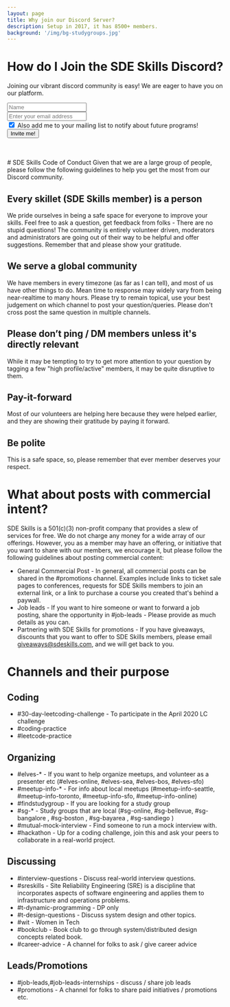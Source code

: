 ```yaml
---
layout: page
title: Why join our Discord Server?
description: Setup in 2017, it has 8500+ members.
background: '/img/bg-studygroups.jpg'
---
```


# How do I Join the SDE Skills Discord?
Joining our vibrant discord community is easy! We are eager to have you on our platform.
<form name="slackInvite" id="slackInvite">
  <div class="form-row">
    <div class="col-mx-12 col-md-9">  
		<div class="row">
			<div class="col-mx-12 col-md-5">
			<input type="text" class="form-control form-control-lg mt-2" placeholder="Name" id="name" name="name">
			</div>
			<div class="col-mx-12 col-md-7">
			<input type="text" class="form-control form-control-lg mt-2" placeholder="Enter your email address" name="email" id="email">
			</div>	
		</div>
		<div class="row">
			<div class="col-12">
				<div class="form-check">
					<input class="form-check-input" name="notify" type="checkbox" id="notify" checked="checked">
					<label class="form-check-label" for="notify">Also add me to your mailing list to notify about future programs!</label>
      			</div>			
			</div>
	    </div>
    </div>		
    <div class="col">
	  <button id="slackSubmit" type="Submit" class="btn btn-primary mt-2">Invite me!</button>
    </div>
  </div>
</form>
<br/><br/>
# SDE Skills Code of Conduct
Given that we are a large group of people, please follow the following guidelines to help you get the most from our Discord community.

## Every skillet (SDE Skills member) is a person
We pride ourselves in being a safe space for everyone to improve your skills. Feel free to ask a question, get feedback from folks - There are no stupid questions! The community is entirely volunteer driven, moderators and administrators are going out of their way to be helpful and offer suggestions. Remember that and please show your gratitude. 

## We serve a global community
We have members in every timezone (as far as I can tell), and most of us have other things to do. Mean time to response may widely vary from being near-realtime to many hours. Please try to remain topical, use your best judgement on which channel to post your question/queries. Please don't cross post the same question in multiple channels. 

## Please don’t ping / DM members unless it's directly relevant
While it may be tempting to try to get more attention to your question by tagging a few "high profile/active" members, it may be quite disruptive to them. 

## Pay-it-forward
Most of our volunteers are helping here because they were helped earlier, and they are showing their gratitude by paying it forward. 

## Be polite
This is a safe space, so, please remember that ever member deserves your respect.

# What about posts with commercial intent?
SDE Skills is a 501(c)(3) non-profit company that provides a slew of services for free. We do not charge any money for a wide array of our offerings. However, you as a member may have an offering, or initiative that you want to share with our members, we encourage it, but please follow the following guidelines about posting commercial content:

* General Commercial Post - In general, all commercial posts can be shared in the #promotions channel. Examples include links to ticket sale pages to conferences, requests for SDE Skills members to join an external link, or a link to purchase a course you created that's behind a paywall. 
* Job leads - If you want to hire someone or want to forward a job posting, share the opportunity in #job-leads - Please provide as much details as you can.
* Partnering with SDE Skills for promotions - If you have giveaways, discounts that you want to offer to SDE Skills members, please email [giveaways@sdeskills.com](mailto:giveaways@sdeskills.com), and we will get back to you.

# Channels and their purpose
## Coding
 * #30-day-leetcoding-challenge - To participate in the April 2020 LC challenge
 * #coding-practice
 * #leetcode-practice

## Organizing
 * #elves-* - If you want to help organize meetups, and volunteer as a presenter etc (#elves-online, #elves-sea, #elves-bos, #elves-sfo)
 * #meetup-info-* - For info about local meetups (#meetup-info-seattle, #meetup-info-toronto, #meetup-info-sfo, #meetup-info-online)
 * #findstudygroup - If you are looking for a study group
 * #sg-* - Study groups that are local (#sg-online, #sg-bellevue, #sg-bangalore , #sg-boston , #sg-bayarea , #sg-sandiego )
 * #mutual-mock-interview - Find someone to run a mock interview with.
 * #hackathon - Up for a coding challenge, join this and ask your peers to collaborate in a real-world project.

## Discussing 
 * #interview-questions - Discuss real-world interview questions.
 * #sreskills - Site Reliability Engineering (SRE) is a discipline that incorporates aspects of software engineering and applies them to infrastructure and operations problems.
 * #t-dynamic-programming - DP only
 * #t-design-questions - Discuss system design and other topics.
 * #wit - Women in Tech
 * #bookclub - Book club to go through system/distributed design concepts related book.
 * #career-advice - A channel for folks to ask / give career advice

## Leads/Promotions
 * #job-leads,#job-leads-internships - discuss / share job leads
 * #promotions - A channel for folks to share paid initiatives / promotions etc.
